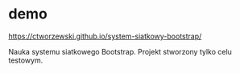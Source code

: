 
# demo

https://ctworzewski.github.io/system-siatkowy-bootstrap/

Nauka systemu siatkowego Bootstrap. Projekt stworzony tylko celu testowym.

